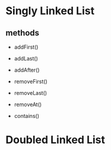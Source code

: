 # Singly Linked List

## methods
- addFirst()

- addLast()
- addAfter()
- removeFirst()
- removeLast()
- removeAt()
- contains()

# Doubled Linked List
